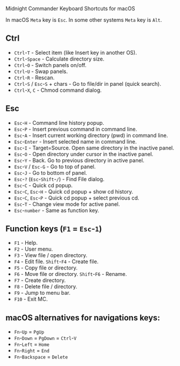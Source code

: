 Midnight Commander Keyboard Shortcuts for macOS

In macOS `Meta` key is `Esc`. In some other systems `Meta` key is `Alt`.

## Ctrl 

- `Ctrl`-`T` - Select item (like Insert key in another OS).
- `Ctrl`-`Space` - Calculate directory size.
- `Ctrl`-`O` - Switch panels on/off.
- `Ctrl`-`U` - Swap panels.
- `Ctrl`-`R` - Rescan.
- `Ctrl`-`S` / `Esc`-`S` + chars - Go to file/dir in panel (quick search).
- `Ctrl`-`X`, `C` - Chmod command dialog.

## Esc

- `Esc`-`H` - Command line history popup.
- `Esc`-`P` - Insert previous command in command line.
- `Esc`-`A` - Insert current working directory (pwd) in command line.
- `Esc`-`Enter` - Insert selected name in command line.
- `Esc`-`I` - Target=Source. Open same directory in the inactive panel.
- `Esc`-`O` - Open directory under cursor in the inactive panel.
- `Esc`-`Y` - Back. Go to previous directory in active panel.
- `Esc`-`V` / `Esc-G` - Go to top of panel.
- `Esc`-`J` - Go to bottom of panel.
- `Esc`-`?` (`Esc`-`Shift`-`/`) - Find File dialog.
- `Esc`-`C` - Quick cd popup.
- `Esc`-`C`, `Esc`-`H` - Quick cd popup + show cd history.
- `Esc`-`C`, `Esc`-`P` - Quick cd popup + select previous cd.
- `Esc`-`T` - Change view mode for active panel.
- `Esc`-`number` - Same as function key.

## Function keys (`F1` = `Esc`-`1`)

- `F1` - Help.
- `F2` - User menu.
- `F3` - View file / open directory.
- `F4` - Edit file. `Shift`-`F4` - Create file.
- `F5` - Copy file or directory.
- `F6` - Move file or directory. `Shift`-`F6` - Rename.
- `F7` - Create directory.
- `F8` - Delete file / directory.
- `F9` - Jump to menu bar.
- `F10` - Exit MC.

## macOS alternatives for navigations keys:

- `Fn`-`Up` = `PgUp`
- `Fn`-`Down` = `PgDown` = `Ctrl`-`V`
- `Fn`-`Left` = `Home`
- `Fn`-`Right` = `End`
- `Fn`-`Backspace` = `Delete`
